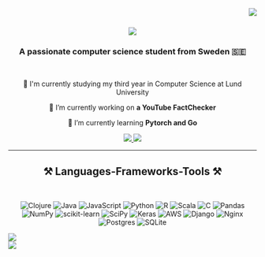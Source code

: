 <img align="right" src="https://visitor-badge.laobi.icu/badge?page_id=salesp07.salesp07" />

<h1 align="center">
    <img src="https://readme-typing-svg.herokuapp.com/?font=Righteous&size=35&center=true&vCenter=true&width=500&height=70&duration=4000&lines=Hi+There!+👋;+I'm+Love!;" />
</h1>

<h3 align="center">A passionate computer science student from Sweden 🇸🇪</h3>

<br/>

<div align="center">

🏫 I'm  currently studying my third year in Computer Science at Lund University
 
 🔭 I’m currently working on **a YouTube FactChecker**
 
 🌱 I’m currently learning **Pytorch and  Go**

 </div>
 
<div align="center"> 
  <a href="mailto:love.broman1102@gmail.com">
    <img src="https://img.shields.io/badge/Gmail-333333?style=for-the-badge&logo=gmail&logoColor=red" />
  </a>
  <a href="https://www.linkedin.com/in/love-broman/" target="_blank">
    <img src="https://img.shields.io/badge/LinkedIn-0077B5?style=for-the-badge&logo=linkedin&logoColor=white" target="_blank" />
  </a>
  </a>
</div>

 <hr/>
 
<h2 align="center">⚒️ Languages-Frameworks-Tools ⚒️</h2>
<br/>
<div align="center">
    <!-- <img src="https://skillicons.dev/icons?i=python,c,scala,java,javascript,kotlin,numpy,scipy,pandas,matplotlib,keras" /> -->
   <!-- <img src="https://skillicons.dev/icons?i=scikit-learn,django,redis,postgres,aws,docker,git,github,bash,linux" /><br> -->
    
![Clojure](https://img.shields.io/badge/Clojure-%23Clojure.svg?style=for-the-badge&logo=Clojure&logoColor=Clojure) ![Java](https://img.shields.io/badge/java-%23ED8B00.svg?style=for-the-badge&logo=java&logoColor=white) ![JavaScript](https://img.shields.io/badge/javascript-%23323330.svg?style=for-the-badge&logo=javascript&logoColor=%23F7DF1E)  ![Python](https://img.shields.io/badge/python-3670A0?style=for-the-badge&logo=python&logoColor=ffdd54) ![R](https://img.shields.io/badge/r-%23276DC3.svg?style=for-the-badge&logo=r&logoColor=white)  ![Scala](https://img.shields.io/badge/scala-%23DC322F.svg?style=for-the-badge&logo=scala&logoColor=white)  ![C](https://img.shields.io/badge/c-%2300599C.svg?style=for-the-badge&logo=c&logoColor=white)  ![Pandas](https://img.shields.io/badge/pandas-%23150458.svg?style=for-the-badge&logo=pandas&logoColor=white) ![NumPy](https://img.shields.io/badge/numpy-%23013243.svg?style=for-the-badge&logo=numpy&logoColor=white) ![scikit-learn](https://img.shields.io/badge/scikit--learn-%23F7931E.svg?style=for-the-badge&logo=scikit-learn&logoColor=white) ![SciPy](https://img.shields.io/badge/SciPy-%230C55A5.svg?style=for-the-badge&logo=scipy&logoColor=%white) ![Keras](https://img.shields.io/badge/Keras-%23D00000.svg?style=for-the-badge&logo=Keras&logoColor=white) ![AWS](https://img.shields.io/badge/AWS-%23FF9900.svg?style=for-the-badge&logo=amazon-aws&logoColor=white) ![Django](https://img.shields.io/badge/django-%23092E20.svg?style=for-the-badge&logo=django&logoColor=white)  ![Nginx](https://img.shields.io/badge/nginx-%23009639.svg?style=for-the-badge&logo=nginx&logoColor=white) ![Postgres](https://img.shields.io/badge/postgres-%23316192.svg?style=for-the-badge&logo=postgresql&logoColor=white) ![SQLite](https://img.shields.io/badge/sqlite-%2307405e.svg?style=for-the-badge&logo=sqlite&logoColor=white)

</div>

![](https://github-readme-stats.vercel.app/api?username=LoveBroman&theme=gruvbox&hide_border=false&include_all_commits=true&count_private=true)<br/>
![](https://github-readme-streak-stats.herokuapp.com/?user=LoveBroman&theme=gruvbox&hide_border=false)<br/>
<!--![](https://github-readme-stats.vercel.app/api/top-langs/?username=LoveBroman&theme=gruvbox&hide_border=false&include_all_commits=true&count_private=true&layout=compact)-->







